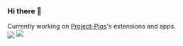 ### Hi there 👋

Currently working on [Project-Pios](https://github.com/AccessRetrieved/Project-Pios)'s extensions and apps.
<br>
<img align="center" src="https://github-readme-stats.vercel.app/api?username=AccessRetrieved" />
<img aligh="center" src="https://github-readme-stats.vercel.app/api/top-langs/?username=anuraghazra&layout=compact" />
